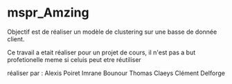 # mspr_Amzing
Objectif est de réaliser un modèle de clustering sur une basse de donnée client.

Ce travail a etait réaliser pour un projet de cours, il n'est pas a but profetionelle meme si celuis peut etre réutiliser 

réaliser par : 
Alexis Poiret
Imrane Bounour
Thomas Claeys
Clément Delforge
